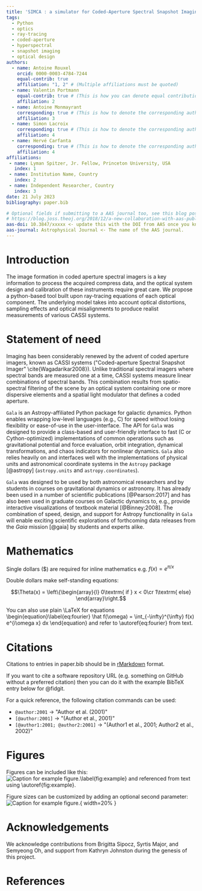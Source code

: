 ```yaml
---
title: 'SIMCA : a simulator for Coded-Aperture Spectral Snapshot Imaging (CASSI)'
tags:
  - Python
  - optics
  - ray-tracing
  - coded-aperture
  - hyperspectral
  - snapshot imaging
  - optical design
authors:
  - name: Antoine Rouxel
    orcid: 0000-0003-4784-7244
    equal-contrib: true
    affiliation: "1, 2" # (Multiple affiliations must be quoted)
  - name: Valentin Portmann
    equal-contrib: true # (This is how you can denote equal contributions between multiple authors)
    affiliation: 2
  - name: Antoine Monmayrant
    corresponding: true # (This is how to denote the corresponding author)
    affiliation: 3
  - name: Simon Lacroix
    corresponding: true # (This is how to denote the corresponding author)
    affiliation: 4
  - name: Hervé Carfanta
    corresponding: true # (This is how to denote the corresponding author)
    affiliation: 4
affiliations:
 - name: Lyman Spitzer, Jr. Fellow, Princeton University, USA
   index: 1
 - name: Institution Name, Country
   index: 2
 - name: Independent Researcher, Country
   index: 3
date: 21 July 2023
bibliography: paper.bib

# Optional fields if submitting to a AAS journal too, see this blog post:
# https://blog.joss.theoj.org/2018/12/a-new-collaboration-with-aas-publishing
aas-doi: 10.3847/xxxxx <- update this with the DOI from AAS once you know it.
aas-journal: Astrophysical Journal <- The name of the AAS journal.
---
```


# Introduction

The image formation in coded aperture spectral imagers is a key information to process the acquired compress data, and the optical system design and calibration of these instruments require great care. 
We propose a python-based tool built upon ray-tracing equations of each optical component.
The underlying model takes into account optical distortions, sampling effects and optical misalignments to produce realist measurements of various CASSI systems.


# Statement of need

Imaging has been considerably renewed by the advent of coded aperture imagers, known as CASSI systems ("Coded-aperture Spectral Snapshot Imager" \cite{Wagadarikar2008}). 
Unlike traditional spectral imagers where spectral bands are measured one at a time, CASSI systems measure linear combinations of spectral bands.
This combination results from spatio-spectral filtering of the scene by an optical system containing one or more dispersive elements and a spatial light modulator that defines a coded aperture.



`Gala` is an Astropy-affiliated Python package for galactic dynamics. Python
enables wrapping low-level languages (e.g., C) for speed without losing
flexibility or ease-of-use in the user-interface. The API for `Gala` was
designed to provide a class-based and user-friendly interface to fast (C or
Cython-optimized) implementations of common operations such as gravitational
potential and force evaluation, orbit integration, dynamical transformations,
and chaos indicators for nonlinear dynamics. `Gala` also relies heavily on and
interfaces well with the implementations of physical units and astronomical
coordinate systems in the `Astropy` package [@astropy] (`astropy.units` and
`astropy.coordinates`).

`Gala` was designed to be used by both astronomical researchers and by
students in courses on gravitational dynamics or astronomy. It has already been
used in a number of scientific publications [@Pearson:2017] and has also been
used in graduate courses on Galactic dynamics to, e.g., provide interactive
visualizations of textbook material [@Binney:2008]. The combination of speed,
design, and support for Astropy functionality in `Gala` will enable exciting
scientific explorations of forthcoming data releases from the *Gaia* mission
[@gaia] by students and experts alike.

# Mathematics

Single dollars ($) are required for inline mathematics e.g. $f(x) = e^{\pi/x}$

Double dollars make self-standing equations:

$$\Theta(x) = \left\{\begin{array}{l}
0\textrm{ if } x < 0\cr
1\textrm{ else}
\end{array}\right.$$

You can also use plain \LaTeX for equations
\begin{equation}\label{eq:fourier}
\hat f(\omega) = \int_{-\infty}^{\infty} f(x) e^{i\omega x} dx
\end{equation}
and refer to \autoref{eq:fourier} from text.

# Citations

Citations to entries in paper.bib should be in
[rMarkdown](http://rmarkdown.rstudio.com/authoring_bibliographies_and_citations.html)
format.

If you want to cite a software repository URL (e.g. something on GitHub without a preferred
citation) then you can do it with the example BibTeX entry below for @fidgit.

For a quick reference, the following citation commands can be used:
- `@author:2001`  ->  "Author et al. (2001)"
- `[@author:2001]` -> "(Author et al., 2001)"
- `[@author1:2001; @author2:2001]` -> "(Author1 et al., 2001; Author2 et al., 2002)"

# Figures

Figures can be included like this:
![Caption for example figure.\label{fig:example}](figure.png)
and referenced from text using \autoref{fig:example}.

Figure sizes can be customized by adding an optional second parameter:
![Caption for example figure.](figure.png){ width=20% }

# Acknowledgements

We acknowledge contributions from Brigitta Sipocz, Syrtis Major, and Semyeong
Oh, and support from Kathryn Johnston during the genesis of this project.

# References
